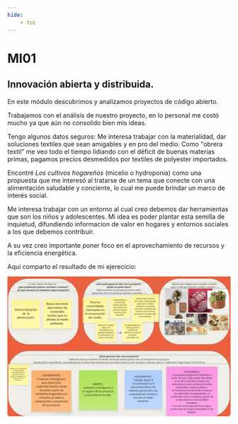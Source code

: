```yaml
---
hide:
    - toc
---
```


# MI01
## Innovación abierta y distribuida.

En este módulo descubrimos y analizamos proyectos de código abierto. 

Trabajamos con el análisis de nuestro proyecto, en lo personal me costó mucho ya que aún no consolido bien mis ideas. 

Tengo algunos datos seguros: 
Me interesa trabajar con la materialidad, dar soluciones textiles que sean amigables y en pro del medio. 
Como "obrera textil" me veo todo el tiempo lidiando con el déficit de buenas materias primas, pagamos precios desmedidos por textiles de polyester importados. 

 Encontré *Los cultivos hogareños*  (micelio o hydroponia) como una propuesta que me interesó 
al tratarse de un tema que conecte con una alimentación saludable y conciente, lo cual me puede brindar un marco de interés social.

  Me interesa trabajar con un entorno al cual creo debemos dar herramientas que son los niños y adolescentes. Mi idea es poder plantar esta semilla de inquietud, difundiendo informacion de valor en hogares y entornos sociales a los que debemos contribuir.  

A su vez creo importante poner foco en el aprovechamiento de recursos y la eficiencia energética.

Aquí comparto el resultado de mi ejerecicio: 

![](../images/MI01/m1011.PNG)

